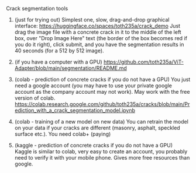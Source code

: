 Crack segmentation tools

1. (just for trying out) Simplest one, slow, drag-and-drop graphical interface:
   https://huggingface.co/spaces/toth235a/crack_demo
   Just drag the image file with a concrete crack in it to the middle of the left box, over "Drop Image Here" text (the border of the box becomes red if you do it right), click submit, and you have the segmentation results in 40 seconds (for a 512 by 512 image).

2. (if you have a computer with a GPU) https://github.com/toth235a/ViT-Adapter/blob/main/segmentation/README.md
   
3. (colab - prediction of concrete cracks if you do not have a GPU) You just need a google account (you may have to use your private google account as the company account may not work). May work with the free version of colab. https://colab.research.google.com/github/toth235a/cracks/blob/main/Prediction_with_a_crack_segmentation_model.ipynb
   
4. (colab - training of a new model on new data) You can retrain the model on your data if your cracks are different (masonry, asphalt, speckled surface etc.). You need colab+ (paying)
  
5. (kaggle - prediction of concrete cracks if you do not have a GPU) Kaggle is similar to colab, very easy to create an account, you probably need to verify it with your mobile phone. Gives more free resources than google.
